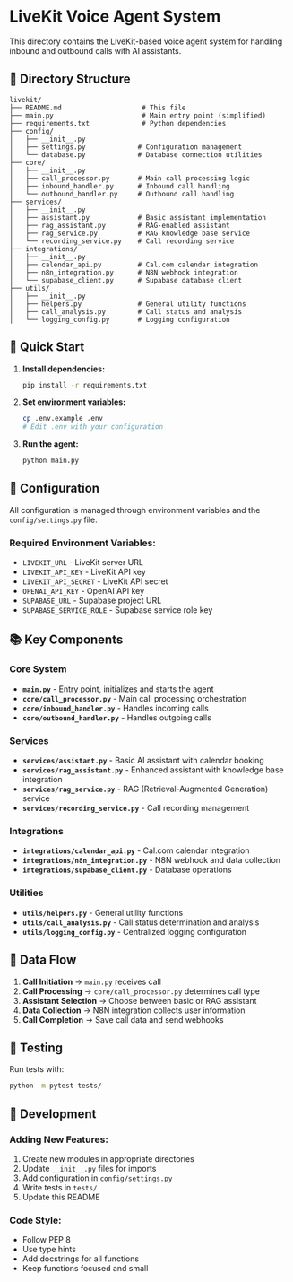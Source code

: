 # LiveKit Voice Agent System

This directory contains the LiveKit-based voice agent system for handling inbound and outbound calls with AI assistants.

## 📁 Directory Structure

```
livekit/
├── README.md                    # This file
├── main.py                      # Main entry point (simplified)
├── requirements.txt             # Python dependencies
├── config/
│   ├── __init__.py
│   ├── settings.py             # Configuration management
│   └── database.py             # Database connection utilities
├── core/
│   ├── __init__.py
│   ├── call_processor.py       # Main call processing logic
│   ├── inbound_handler.py      # Inbound call handling
│   └── outbound_handler.py     # Outbound call handling
├── services/
│   ├── __init__.py
│   ├── assistant.py            # Basic assistant implementation
│   ├── rag_assistant.py        # RAG-enabled assistant
│   ├── rag_service.py          # RAG knowledge base service
│   └── recording_service.py    # Call recording service
├── integrations/
│   ├── __init__.py
│   ├── calendar_api.py         # Cal.com calendar integration
│   ├── n8n_integration.py      # N8N webhook integration
│   └── supabase_client.py      # Supabase database client
├── utils/
│   ├── __init__.py
│   ├── helpers.py              # General utility functions
│   ├── call_analysis.py        # Call status and analysis
│   └── logging_config.py       # Logging configuration
```

## 🚀 Quick Start

1. **Install dependencies:**
   ```bash
   pip install -r requirements.txt
   ```

2. **Set environment variables:**
   ```bash
   cp .env.example .env
   # Edit .env with your configuration
   ```

3. **Run the agent:**
   ```bash
   python main.py
   ```

## 🔧 Configuration

All configuration is managed through environment variables and the `config/settings.py` file.

### Required Environment Variables:
- `LIVEKIT_URL` - LiveKit server URL
- `LIVEKIT_API_KEY` - LiveKit API key
- `LIVEKIT_API_SECRET` - LiveKit API secret
- `OPENAI_API_KEY` - OpenAI API key
- `SUPABASE_URL` - Supabase project URL
- `SUPABASE_SERVICE_ROLE` - Supabase service role key

## 📚 Key Components

### Core System
- **`main.py`** - Entry point, initializes and starts the agent
- **`core/call_processor.py`** - Main call processing orchestration
- **`core/inbound_handler.py`** - Handles incoming calls
- **`core/outbound_handler.py`** - Handles outgoing calls

### Services
- **`services/assistant.py`** - Basic AI assistant with calendar booking
- **`services/rag_assistant.py`** - Enhanced assistant with knowledge base integration
- **`services/rag_service.py`** - RAG (Retrieval-Augmented Generation) service
- **`services/recording_service.py`** - Call recording management

### Integrations
- **`integrations/calendar_api.py`** - Cal.com calendar integration
- **`integrations/n8n_integration.py`** - N8N webhook and data collection
- **`integrations/supabase_client.py`** - Database operations

### Utilities
- **`utils/helpers.py`** - General utility functions
- **`utils/call_analysis.py`** - Call status determination and analysis
- **`utils/logging_config.py`** - Centralized logging configuration

## 🔄 Data Flow

1. **Call Initiation** → `main.py` receives call
2. **Call Processing** → `core/call_processor.py` determines call type
3. **Assistant Selection** → Choose between basic or RAG assistant
4. **Data Collection** → N8N integration collects user information
5. **Call Completion** → Save call data and send webhooks

## 🧪 Testing

Run tests with:
```bash
python -m pytest tests/
```

## 📝 Development

### Adding New Features:
1. Create new modules in appropriate directories
2. Update `__init__.py` files for imports
3. Add configuration in `config/settings.py`
4. Write tests in `tests/`
5. Update this README

### Code Style:
- Follow PEP 8
- Use type hints
- Add docstrings for all functions
- Keep functions focused and small
